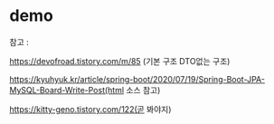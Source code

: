 # demo

참고 :

https://devofroad.tistory.com/m/85 (기본 구조 DTO없는 구조)

https://kyuhyuk.kr/article/spring-boot/2020/07/19/Spring-Boot-JPA-MySQL-Board-Write-Post(html 소스 참고)


https://kitty-geno.tistory.com/122(곧 봐야지)
